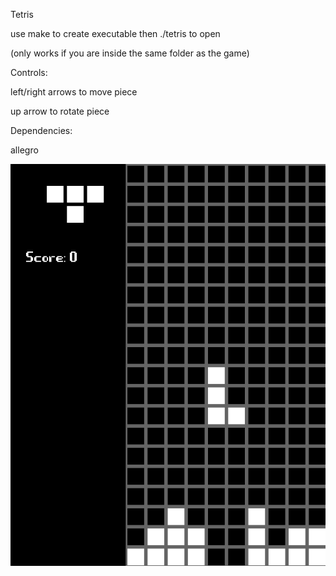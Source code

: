 Tetris

use make to create executable then ./tetris to open

(only works if you are inside the same folder as the game)

Controls:

left/right arrows to move piece

up arrow to rotate piece

Dependencies:

allegro

![](screenshot.png)
